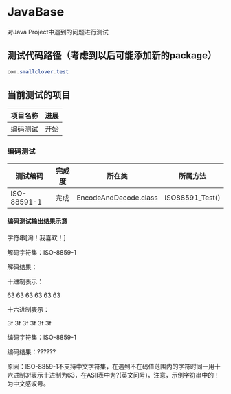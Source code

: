 # JavaBase
对Java Project中遇到的问题进行测试

## 测试代码路径（考虑到以后可能添加新的package）

```java
com.smallclover.test
```

## 当前测试的项目
|项目名称|进展|
|------|------|
|编码测试|开始|

### 编码测试
|测试编码|完成度|所在类|所属方法|
|------|------|------|------|
|ISO-88591-1|完成|EncodeAndDecode.class|ISO88591_Test()|

#### 编码测试输出结果示意

字符串[淘！我喜欢！]

解码字符集：ISO-8859-1

解码结果：

十进制表示：

63 63 63 63 63 63 

十六进制表示：

3f 3f 3f 3f 3f 3f 

编码字符集：ISO-8859-1

编码结果：??????

原因：ISO-8859-1不支持中文字符集，在遇到不在码值范围内的字符时同一用十六进制3f表示十进制为63，在ASII表中为?(英文问号)，注意，示例字符串中的！为中文感叹号。
